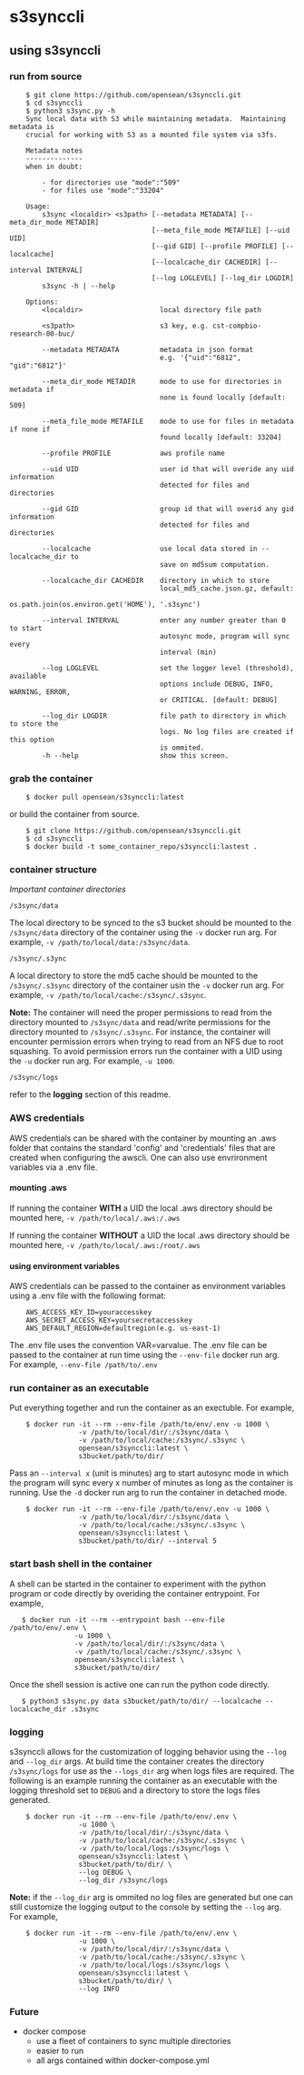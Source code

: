 # s3synccli

## using s3synccli

### run from source

```
    $ git clone https://github.com/opensean/s3synccli.git
    $ cd s3synccli
    $ python3 s3sync.py -h
    Sync local data with S3 while maintaining metadata.  Maintaining metadata is 
    crucial for working with S3 as a mounted file system via s3fs. 
    
    Metadata notes
    --------------
    when in doubt:
    
        - for directories use "mode":"509"
        - for files use "mode":"33204"
    
    Usage:
        s3sync <localdir> <s3path> [--metadata METADATA] [--meta_dir_mode METADIR]
                                   [--meta_file_mode METAFILE] [--uid UID] 
                                   [--gid GID] [--profile PROFILE] [--localcache] 
                                   [--localcache_dir CACHEDIR] [--interval INTERVAL] 
                                   [--log LOGLEVEL] [--log_dir LOGDIR]
        s3sync -h | --help 
    
    Options: 
        <localdir>                   local directory file path
        
        <s3path>                     s3 key, e.g. cst-compbio-research-00-buc/
        
        --metadata METADATA          metadata in json format 
                                     e.g. '{"uid":"6812", "gid":"6812"}'
        
        --meta_dir_mode METADIR      mode to use for directories in metadata if 
                                     none is found locally [default: 509]
        
        --meta_file_mode METAFILE    mode to use for files in metadata if none if 
                                     found locally [default: 33204]
        
        --profile PROFILE            aws profile name 
        
        --uid UID                    user id that will overide any uid information
                                     detected for files and directories
        
        --gid GID                    group id that will overid any gid information
                                     detected for files and directories
        
        --localcache                 use local data stored in --localcache_dir to 
                                     save on md5sum computation.
        
        --localcache_dir CACHEDIR    directory in which to store 
                                     local_md5_cache.json.gz, default: 
                                     os.path.join(os.environ.get('HOME'), '.s3sync') 
        
        --interval INTERVAL          enter any number greater than 0 to start 
                                     autosync mode, program will sync every 
                                     interval (min)
        
        --log LOGLEVEL               set the logger level (threshold), available 
                                     options include DEBUG, INFO, WARNING, ERROR, 
                                     or CRITICAL. [default: DEBUG]
        
        --log_dir LOGDIR             file path to directory in which to store the 
                                     logs. No log files are created if this option
                                     is ommited.
        -h --help                    show this screen.

```

### grab the container

```
    $ docker pull opensean/s3synccli:latest
```
or build the container from source.

```
    $ git clone https://github.com/opensean/s3synccli.git
    $ cd s3synccli
    $ docker build -t some_container_repo/s3synccli:lastest .
```

### container structure

*Important container directories*

```/s3sync/data```

The local directory to be synced to the s3 bucket should be mounted to the
 ```/s3sync/data``` directory of the container using the ```-v``` docker run 
arg.  For example, ```-v /path/to/local/data:/s3sync/data```.

```/s3sync/.s3ync```

A local directory to store the md5 cache should be mounted to the 
```/s3sync/.s3sync``` directory of the container usin the ```-v``` docker run 
arg.  For example, ```-v /path/to/local/cache:/s3sync/.s3sync```.

**Note:** The container will need the proper permissions to read from the 
directory mounted to ```/s3sync/data``` and read/write permissions for the 
directory mounted to ```/s3sync/.s3sync```.  For instance, the container will 
encounter permission errors when trying to read from an NFS due to root 
squashing.  To avoid permission errors run the container with a UID using the 
```-u``` docker run arg.  For example, ```-u 1000```.

```/s3sync/logs```

refer to the **logging** section of this readme.

### AWS credentials

AWS credentials can be shared with the container by mounting an .aws folder 
that contains the standard 'config' and 'credentials' files that are created 
when configuring the awscli.  One can also use envrironment variables via a 
.env file.

#### mounting .aws

If running the container **WITH** a UID the local .aws directory should be 
mounted here, ```-v /path/to/local/.aws:/.aws```

If running the container **WITHOUT** a UID the local .aws directory should be 
mounted here, ```-v /path/to/local/.aws:/root/.aws```


#### using environment variables

AWS credentials can be passed to the container as environment variables using a
.env file with the following format:

```
    AWS_ACCESS_KEY_ID=youraccesskey
    AWS_SECRET_ACCESS_KEY=yoursecretaccesskey
    AWS_DEFAULT_REGION=defaultregion(e.g. us-east-1)
```

The .env file uses the convention VAR=varvalue.  The .env file can be passed 
to the container at run time using the ```--env-file``` docker run arg.  
For example, ```--env-file /path/to/.env```


### run container as an executable

Put everything together and run the container as an exectuble.  For example,

```
    $ docker run -it --rm --env-file /path/to/env/.env -u 1000 \
                 -v /path/to/local/dir/:/s3sync/data \
                 -v /path/to/local/cache:/s3sync/.s3sync \
                 opensean/s3synccli:latest \
                 s3bucket/path/to/dir/

```

Pass an ```--interval x``` (unit is minutes) arg to start autosync mode in
which the program will sync every x number of minutes as long as the container
is running.  Use the ```-d``` docker run arg to run the container in detached
mode.

```
    $ docker run -it --rm --env-file /path/to/env/.env -u 1000 \
                 -v /path/to/local/dir/:/s3sync/data \
                 -v /path/to/local/cache:/s3sync/.s3sync \
                 opensean/s3synccli:latest \
                 s3bucket/path/to/dir/ --interval 5

```

### start bash shell in the container

A shell can be started in the container to experiment with the python program or 
code directly by overiding the container entrypoint.  For example,

```
   $ docker run -it --rm --entrypoint bash --env-file /path/to/env/.env \ 
                -u 1000 \
                -v /path/to/local/dir/:/s3sync/data \
                -v /path/to/local/cache:/s3sync/.s3sync \
                opensean/s3synccli:latest \
                s3bucket/path/to/dir/ 

```

Once the shell session is active one can run the python code directly.

```
   $ python3 s3sync.py data s3bucket/path/to/dir/ --localcache --localcache_dir .s3sync 
```

### logging

s3synccli allows for the customization of logging behavior using the 
```--log``` and ```--log_dir``` args.  At build time the container
creates the directory ```/s3sync/logs``` for use as the 
```--logs_dir``` arg when logs files are required.  The following is an example
running the container as an executable with the logging threshold set to 
```DEBUG``` and a directory to store the logs files generated.

```
    $ docker run -it --rm --env-file /path/to/env/.env \
                 -u 1000 \
                 -v /path/to/local/dir/:/s3sync/data \
                 -v /path/to/local/cache:/s3sync/.s3sync \
                 -v /path/to/local/logs:/s3sync/logs \
                 opensean/s3synccli:latest \
                 s3bucket/path/to/dir/ \
                 --log DEBUG \
                 --log_dir /s3sync/logs
```

**Note:** if the ```--log_dir``` arg is ommited no log files are generated but
one can still customize the logging output to the console by setting the 
```--log``` arg.  For example,

```
    $ docker run -it --rm --env-file /path/to/env/.env \
                 -u 1000 \
                 -v /path/to/local/dir/:/s3sync/data \
                 -v /path/to/local/cache:/s3sync/.s3sync \
                 -v /path/to/local/logs:/s3sync/logs \
                 opensean/s3synccli:latest \
                 s3bucket/path/to/dir/ \
                 --log INFO

```

### Future

- docker compose
    - use a fleet of containers to sync multiple directories
    - easier to run
    - all args contained within docker-compose.yml

